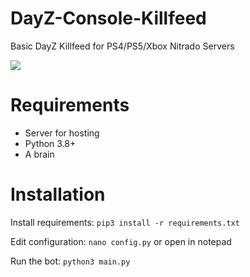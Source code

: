 # DayZ-Console-Killfeed
Basic DayZ Killfeed for PS4/PS5/Xbox Nitrado Servers

![](https://i.ibb.co/5sjNKQx/image.png)

# Requirements
- Server for hosting
- Python 3.8+
- A brain

# Installation
Install requirements:
`pip3 install -r requirements.txt`

Edit configuration:
`nano config.py` or open in notepad

Run the bot:
`python3 main.py`
